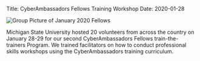 Title: CyberAmbassadors Fellows Training Workshop
Date: 2020-01-28

![Group Picture of January 2020 Fellows](//colbrydi.github.io/cyberambassadors/images/2020_Jan_Fellows.JPG)

Michigan State University hosted 20 volunteers from across the country on January 28-29 for our second CyberAmbassadors Fellows train-the-trainers Program. We trained facilitators on how to conduct professional skills workshops using the CyberAmbassadors training curriculum.
